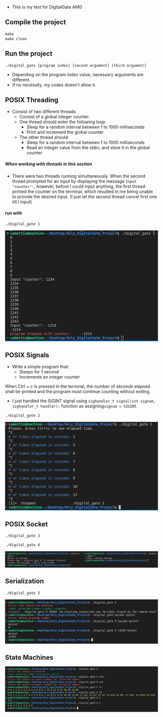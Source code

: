 - This is my test for DigitalGate AMG

## Compile the project
```
make
make clean
```

## Run the project
```
./digital_gate [program index] [second argument] [third argument]
```
- Depending on the program index value, necessary arguments are different.
- If no necessity, my codes doesn't allow it.

## POSIX Threading

- Consist of two different threads
    - Consist of a global integer counter.
    - One thread should enter the following loop:
        - Sleep for a random interval between 1 to 1000 milliseconds
        - Print and increment the global counter
    - The other thread should:
        - Sleep for a random interval between 1 to 1000 milliseconds
        - Read an integer value from the stdin, and store it in the global counter

##### When working with threads in this section
- There were two threads running simultaneously. When the second thread prompted for an input by displaying the message ```Input "counter":```, however, before I could input anything, the first thread printed the counter on the terminal, which resulted in me being unable to provide the desired input.
(I just let the second thread cancel first one till I input)

#### run with
```
./digital_gate 1
```
![an image](images/digital_gate_1.png)

## POSIX Signals

- Write a simple program that:
    - Sleeps for 1 second
    - Increments an integer counter

When Ctrl + c is pressed in the terminal, the number of seconds elapsed shall be printed and the program must continue counting without exiting.

- I just handled the SIGINT signal using ```sighandler_t signal(int signum, sighandler_t handler);``` function as assigning```signum = SIGINT```.

```
./digital_gate 2
```
![an image](images/digital_gate_2.png)

## POSIX Socket
```
./digital_gate 3
```
```
./digital_gate 4
```
![an image](images/digital_gate_3_4.png)

## Serialization
```
./digital_gate 5
```
![an image](images/digital_gate_5.png)

## State Machines
![an image](images/digital_gate_6.png)
